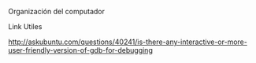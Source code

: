Organización del computador




Link Utiles

http://askubuntu.com/questions/40241/is-there-any-interactive-or-more-user-friendly-version-of-gdb-for-debugging

